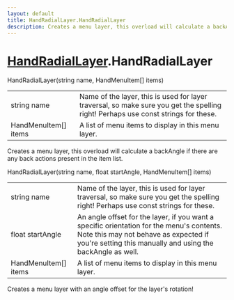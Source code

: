 ```yaml
---
layout: default
title: HandRadialLayer.HandRadialLayer
description: Creates a menu layer, this overload will calculate a backAngle if there are any back actions present in the item list.
---
```

# [HandRadialLayer]({{site.url}}/Pages/Reference/HandRadialLayer.html).HandRadialLayer

<div class='signature' markdown='1'>
 HandRadialLayer(string name, HandMenuItem[] items)
</div>

|  |  |
|--|--|
|string name|Name of the layer, this is used for layer traversal, so             make sure you get the spelling right! Perhaps use const strings             for these.|
|HandMenuItem[] items|A list of menu items to display in this menu layer.|

Creates a menu layer, this overload will calculate a backAngle
if there are any back actions present in the item list.
<div class='signature' markdown='1'>
 HandRadialLayer(string name, float startAngle, HandMenuItem[] items)
</div>

|  |  |
|--|--|
|string name|Name of the layer, this is used for layer traversal, so             make sure you get the spelling right! Perhaps use const strings             for these.|
|float startAngle|An angle offset for the layer, if you want a specific             orientation for the menu's contents. Note this may not behave as             expected if you're setting this manually and using the backAngle              as well.|
|HandMenuItem[] items|A list of menu items to display in this menu layer.|

Creates a menu layer with an angle offset for the layer's rotation!




